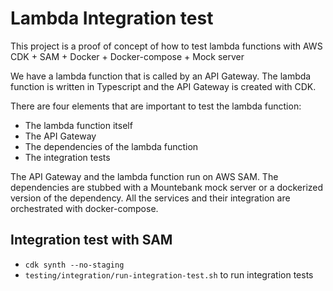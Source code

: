 # Lambda Integration test

This project is a proof of concept of how to test lambda functions with AWS CDK + SAM + Docker + Docker-compose + Mock server

We have a lambda function that is called by an API Gateway. The lambda function is written in Typescript and the API Gateway is created with CDK. 

There are four elements that are important to test the lambda function:
- The lambda function itself
- The API Gateway
- The dependencies of the lambda function
- The integration tests

The API Gateway and the lambda function run on AWS SAM. The dependencies are stubbed with a Mountebank mock server or a dockerized version of the dependency.
All the services and their integration are orchestrated with docker-compose.

## Integration test with SAM
- `cdk synth --no-staging`
- `testing/integration/run-integration-test.sh` to run integration tests